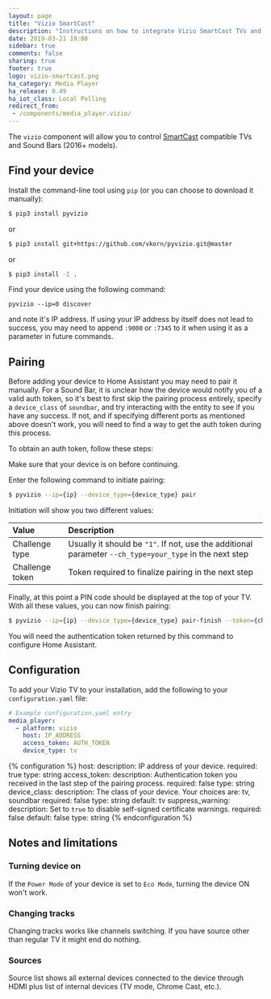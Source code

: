 ```yaml
---
layout: page
title: "Vizio SmartCast"
description: "Instructions on how to integrate Vizio SmartCast TVs and Sound Bars into Home Assistant."
date: 2019-03-21 19:00
sidebar: true
comments: false
sharing: true
footer: true
logo: vizio-smartcast.png
ha_category: Media Player
ha_release: 0.49
ha_iot_class: Local Polling
redirect_from:
 - /components/media_player.vizio/
---
```


The `vizio` component will allow you to control [SmartCast](https://www.vizio.com/smartcast-app) compatible TVs and Sound Bars (2016+ models).

## Find your device

Install the command-line tool using `pip` (or you can choose to download it manually):

```bash
$ pip3 install pyvizio
```

or

```bash
$ pip3 install git+https://github.com/vkorn/pyvizio.git@master
```

or

```bash
$ pip3 install -I .
```

Find your device using the following command:
```
pyvizio --ip=0 discover
```

and note it's IP address. If using your IP address by itself does not lead to success, you may need to append `:9000` or `:7345` to it when using it as a parameter in future commands.

## Pairing

Before adding your device to Home Assistant you may need to pair it manually. For a Sound Bar, it is unclear how the device would notify you of a valid auth token, so it's best to first skip the pairing process entirely, specify a `device_class` of `soundbar`, and try interacting with the entity to see if you have any success. If not, and if specifying different ports as mentioned above doesn't work, you will need to find a way to get the auth token during this process.

To obtain an auth token, follow these steps:

Make sure that your device is on before continuing.

Enter the following command to initiate pairing:

```bash
$ pyvizio --ip={ip} --device_type={device_type} pair
```

Initiation will show you two different values:

| Value           | Description          |
|:----------------|:---------------------|
| Challenge type  | Usually it should be `"1"`. If not, use the additional parameter `--ch_type=your_type` in the next step |
| Challenge token | Token required to finalize pairing in the next step |

Finally, at this point a PIN code should be displayed at the top of your TV. With all these values, you can now finish pairing:

```bash
$ pyvizio --ip={ip} --device_type={device_type} pair-finish --token={challenge_token} --pin={pin}
```

You will need the authentication token returned by this command to configure Home Assistant.

## Configuration

To add your Vizio TV to your installation, add the following to your `configuration.yaml` file:

```yaml
# Example configuration.yaml entry
media_player:
  - platform: vizio
    host: IP_ADDRESS
    access_token: AUTH_TOKEN
    device_type: tv
```

{% configuration %}
host:
  description: IP address of your device.
  required: true
  type: string
access_token:
  description: Authentication token you received in the last step of the pairing process.
  required: false
  type: string
device_class:
  description: The class of your device. Your choices are: tv, soundbar
  required: false
  type: string
  default: tv
suppress_warning:
  description: Set to `true` to disable self-signed certificate warnings.
  required: false
  default: false
  type: string
{% endconfiguration %}

## Notes and limitations

### Turning device on

If the `Power Mode` of your device is set to `Eco Mode`, turning the device ON won't work.

### Changing tracks

Changing tracks works like channels switching. If you have source other than regular TV it might end do nothing.

### Sources

Source list shows all external devices connected to the device through HDMI plus list of internal devices (TV mode, Chrome Cast, etc.).
